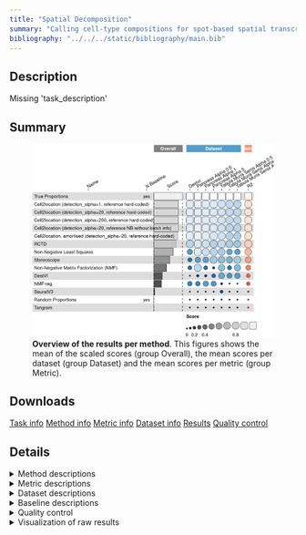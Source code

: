```yaml
---
title: "Spatial Decomposition"
summary: "Calling cell-type compositions for spot-based spatial transcriptomics data"
bibliography: "../../../static/bibliography/main.bib"
---
```


<script src="index_files/libs/kePrint-0.0.1/kePrint.js"></script>
<link href="index_files/libs/lightable-0.0.1/lightable.css" rel="stylesheet" />


## Description

Missing 'task_description'

## Summary

<figure>
<img src="index.markdown_strict_files/figure-markdown_strict/summary-1.png" width="797" alt="Overview of the results per method. This figures shows the mean of the scaled scores (group Overall), the mean scores per dataset (group Dataset) and the mean scores per metric (group Metric)." />
<figcaption aria-hidden="true"><strong>Overview of the results per method</strong>. This figures shows the mean of the scaled scores (group Overall), the mean scores per dataset (group Dataset) and the mean scores per metric (group Metric).</figcaption>
</figure>

## Downloads

<a href="data/task_info.json" class="btn btn-secondary">Task info</a>
<a href="data/method_info.json" class="btn btn-secondary">Method info</a>
<a href="data/metric_info.json" class="btn btn-secondary">Metric info</a>
<a href="data/dataset_info.json" class="btn btn-secondary">Dataset info</a>
<a href="data/results.json" class="btn btn-secondary">Results</a>
<a href="data/quality_control.json" class="btn btn-secondary">Quality control</a>

## Details

<details>
<summary>
Method descriptions
</summary>

-   **[Cell2location, amortised (detection_alpha=20, reference hard-coded)](https://github.com/BayraktarLab/cell2location)**: Missing 'method_description'. [\[kleshchevnikov2022cell2location\]](/bibliography#kleshchevnikov2022cell2location)

<!-- -->

-   **[Cell2location (detection_alpha=1, reference hard-coded)](https://github.com/BayraktarLab/cell2location)**: Missing 'method_description'. [\[kleshchevnikov2022cell2location\]](/bibliography#kleshchevnikov2022cell2location)

<!-- -->

-   **[Cell2location (detection_alpha=20, reference hard-coded)](https://github.com/BayraktarLab/cell2location)**: Missing 'method_description'. [\[kleshchevnikov2022cell2location\]](/bibliography#kleshchevnikov2022cell2location)

<!-- -->

-   **[Cell2location (detection_alpha=200, reference hard-coded)](https://github.com/BayraktarLab/cell2location)**: Missing 'method_description'. [\[kleshchevnikov2022cell2location\]](/bibliography#kleshchevnikov2022cell2location)

<!-- -->

-   **[Cell2location (detection_alpha=20, reference NB without batch info)](https://github.com/BayraktarLab/cell2location)**: Missing 'method_description'. [\[kleshchevnikov2022cell2location\]](/bibliography#kleshchevnikov2022cell2location)

<!-- -->

-   **[DestVI](https://github.com/YosefLab/scvi-tools)**: Missing 'method_description'. [\[lopez2022destvi\]](/bibliography#lopez2022destvi)

<!-- -->

-   **[Non-Negative Matrix Factorization (NMF)](https://scikit-learn.org/stable/modules/generated/sklearn.decomposition.NMF.html)**: Missing 'method_description'. [\[cichocki2009fast\]](/bibliography#cichocki2009fast)

<!-- -->

-   **[NMF-reg](https://github.com/tudaga/NMFreg_tutorial)**: Missing 'method_description'. [\[rodriques2019slide\]](/bibliography#rodriques2019slide)

<!-- -->

-   **[Non-Negative Least Squares](https://docs.scipy.org/doc/scipy/reference/generated/scipy.optimize.nnls.html)**: Missing 'method_description'. [\[lawson1995solving\]](/bibliography#lawson1995solving)

<!-- -->

-   **[Random Proportions](https://github.com/openproblems-bio/openproblems)**: Missing 'method_description'. [\[openproblems\]](/bibliography#openproblems)

<!-- -->

-   **[RCTD](https://github.com/dmcable/spacexr)**: Missing 'method_description'. [\[cable2021robust\]](/bibliography#cable2021robust)

<!-- -->

-   **[SeuratV3](https://satijalab.org/seurat/archive/v3.2/spatial_vignette.html)**: Missing 'method_description'. [\[stuart2019comprehensive\]](/bibliography#stuart2019comprehensive)

<!-- -->

-   **[Stereoscope](https://github.com/scverse/scvi-tools)**: Missing 'method_description'. [\[andersson2020single\]](/bibliography#andersson2020single)

<!-- -->

-   **[Tangram](https://github.com/broadinstitute/Tangram)**: Missing 'method_description'. [\[biancalani2021deep\]](/bibliography#biancalani2021deep)

<!-- -->

-   **[True Proportions](https://github.com/openproblems-bio/openproblems)**: Missing 'method_description'. [\[openproblems\]](/bibliography#openproblems)

</details>
<details>
<summary>
Metric descriptions
</summary>

-   **r2**: Missing 'metric_description'. [\[miles2005rsquared\]](/bibliography#miles2005rsquared)

</details>
<details>
<summary>
Dataset descriptions
</summary>

-   **DestVI**: Missing 'dataset_description'. [\[lopez2022destvi\]](/bibliography#lopez2022destvi)

<!-- -->

-   **Pancreas (alpha=0.5)**: Missing 'dataset_description'. [\[luecken2022benchmarking\]](/bibliography#luecken2022benchmarking)

<!-- -->

-   **Pancreas (alpha=1)**: Missing 'dataset_description'. [\[luecken2022benchmarking\]](/bibliography#luecken2022benchmarking)

<!-- -->

-   **Pancreas (alpha=5)**: Missing 'dataset_description'. [\[luecken2022benchmarking\]](/bibliography#luecken2022benchmarking)

<!-- -->

-   **Tabula muris senis (alpha=0.5)**: Missing 'dataset_description'. [\[tabula2020single\]](/bibliography#tabula2020single)

<!-- -->

-   **Tabula muris senis (alpha=1)**: Missing 'dataset_description'. [\[tabula2020single\]](/bibliography#tabula2020single)

<!-- -->

-   **Tabula muris senis (alpha=5)**: Missing 'dataset_description'. [\[tabula2020single\]](/bibliography#tabula2020single)

</details>
<details>
<summary>
Baseline descriptions
</summary>

-   **Random Proportions**: Missing 'method_description'.

<!-- -->

-   **True Proportions**: Missing 'method_description'.

</details>
<details>
<summary>
Quality control
</summary>
<table class="table lightable-paper" style='margin-left: auto; margin-right: auto; font-family: "Arial Narrow", arial, helvetica, sans-serif; margin-left: auto; margin-right: auto;'>
 <thead>
  <tr>
   <th style="text-align:left;"> Category </th>
   <th style="text-align:left;"> Name </th>
   <th style="text-align:right;"> Value </th>
   <th style="text-align:left;"> Condition </th>
   <th style="text-align:left;"> Severity </th>
  </tr>
 </thead>
<tbody>
  <tr>
   <td style="text-align:left;" data-toggle="tooltip" data-container="body" data-placement="right" title="Dataset metadata field 'dataset_description' should be defined
  Task id: spatial_decomposition
  Field: dataset_description
"> Dataset info </td>
   <td style="text-align:left;" data-toggle="tooltip" data-container="body" data-placement="right" title="Dataset metadata field 'dataset_description' should be defined
  Task id: spatial_decomposition
  Field: dataset_description
"> Pct 'dataset_description' missing </td>
   <td style="text-align:right;" data-toggle="tooltip" data-container="body" data-placement="right" title="Dataset metadata field 'dataset_description' should be defined
  Task id: spatial_decomposition
  Field: dataset_description
"> 1.000000 </td>
   <td style="text-align:left;" data-toggle="tooltip" data-container="body" data-placement="right" title="Dataset metadata field 'dataset_description' should be defined
  Task id: spatial_decomposition
  Field: dataset_description
"> percent_missing(dataset_info, field) </td>
   <td style="text-align:left;color: red !important;" data-toggle="tooltip" data-container="body" data-placement="right" title="Dataset metadata field 'dataset_description' should be defined
  Task id: spatial_decomposition
  Field: dataset_description
"> ✗✗ </td>
  </tr>
  <tr>
   <td style="text-align:left;" data-toggle="tooltip" data-container="body" data-placement="right" title="Method metadata field 'method_description' should be defined
  Task id: spatial_decomposition
  Field: method_description
"> Method info </td>
   <td style="text-align:left;" data-toggle="tooltip" data-container="body" data-placement="right" title="Method metadata field 'method_description' should be defined
  Task id: spatial_decomposition
  Field: method_description
"> Pct 'method_description' missing </td>
   <td style="text-align:right;" data-toggle="tooltip" data-container="body" data-placement="right" title="Method metadata field 'method_description' should be defined
  Task id: spatial_decomposition
  Field: method_description
"> 1.000000 </td>
   <td style="text-align:left;" data-toggle="tooltip" data-container="body" data-placement="right" title="Method metadata field 'method_description' should be defined
  Task id: spatial_decomposition
  Field: method_description
"> percent_missing(method_info, field) </td>
   <td style="text-align:left;color: red !important;" data-toggle="tooltip" data-container="body" data-placement="right" title="Method metadata field 'method_description' should be defined
  Task id: spatial_decomposition
  Field: method_description
"> ✗✗ </td>
  </tr>
  <tr>
   <td style="text-align:left;" data-toggle="tooltip" data-container="body" data-placement="right" title="Metric metadata field 'metric_description' should be defined
  Task id: spatial_decomposition
  Field: metric_description
"> Metric info </td>
   <td style="text-align:left;" data-toggle="tooltip" data-container="body" data-placement="right" title="Metric metadata field 'metric_description' should be defined
  Task id: spatial_decomposition
  Field: metric_description
"> Pct 'metric_description' missing </td>
   <td style="text-align:right;" data-toggle="tooltip" data-container="body" data-placement="right" title="Metric metadata field 'metric_description' should be defined
  Task id: spatial_decomposition
  Field: metric_description
"> 1.000000 </td>
   <td style="text-align:left;" data-toggle="tooltip" data-container="body" data-placement="right" title="Metric metadata field 'metric_description' should be defined
  Task id: spatial_decomposition
  Field: metric_description
"> percent_missing(metric_info, field) </td>
   <td style="text-align:left;color: red !important;" data-toggle="tooltip" data-container="body" data-placement="right" title="Metric metadata field 'metric_description' should be defined
  Task id: spatial_decomposition
  Field: metric_description
"> ✗✗ </td>
  </tr>
  <tr>
   <td style="text-align:left;" data-toggle="tooltip" data-container="body" data-placement="right" title="Task metadata field 'task_description' should be defined
  Task id: spatial_decomposition
  Field: task_description
"> Task info </td>
   <td style="text-align:left;" data-toggle="tooltip" data-container="body" data-placement="right" title="Task metadata field 'task_description' should be defined
  Task id: spatial_decomposition
  Field: task_description
"> Pct 'task_description' missing </td>
   <td style="text-align:right;" data-toggle="tooltip" data-container="body" data-placement="right" title="Task metadata field 'task_description' should be defined
  Task id: spatial_decomposition
  Field: task_description
"> 1.000000 </td>
   <td style="text-align:left;" data-toggle="tooltip" data-container="body" data-placement="right" title="Task metadata field 'task_description' should be defined
  Task id: spatial_decomposition
  Field: task_description
"> percent_missing([task_info], field) </td>
   <td style="text-align:left;color: red !important;" data-toggle="tooltip" data-container="body" data-placement="right" title="Task metadata field 'task_description' should be defined
  Task id: spatial_decomposition
  Field: task_description
"> ✗✗ </td>
  </tr>
  <tr>
   <td style="text-align:left;" data-toggle="tooltip" data-container="body" data-placement="right" title="Method seuratv3 performs much worse than baselines.
  Task id: spatial_decomposition
  Method id: seuratv3
  Metric id: r2
  Worst score: -2.5753568569760525%
"> Scaling </td>
   <td style="text-align:left;" data-toggle="tooltip" data-container="body" data-placement="right" title="Method seuratv3 performs much worse than baselines.
  Task id: spatial_decomposition
  Method id: seuratv3
  Metric id: r2
  Worst score: -2.5753568569760525%
"> Worst score seuratv3 r2 </td>
   <td style="text-align:right;" data-toggle="tooltip" data-container="body" data-placement="right" title="Method seuratv3 performs much worse than baselines.
  Task id: spatial_decomposition
  Method id: seuratv3
  Metric id: r2
  Worst score: -2.5753568569760525%
"> -2.575357 </td>
   <td style="text-align:left;" data-toggle="tooltip" data-container="body" data-placement="right" title="Method seuratv3 performs much worse than baselines.
  Task id: spatial_decomposition
  Method id: seuratv3
  Metric id: r2
  Worst score: -2.5753568569760525%
"> worst_score &gt;= -1 </td>
   <td style="text-align:left;color: red !important;" data-toggle="tooltip" data-container="body" data-placement="right" title="Method seuratv3 performs much worse than baselines.
  Task id: spatial_decomposition
  Method id: seuratv3
  Metric id: r2
  Worst score: -2.5753568569760525%
"> ✗✗ </td>
  </tr>
</tbody>
</table>

</details>
<details>
<summary>
Visualization of raw results
</summary>

<img src="index.markdown_strict_files/figure-markdown_strict/raw_results-1.png" width="960" />

</details>
